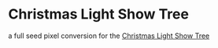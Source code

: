 # Christmas Light Show Tree


a full seed pixel conversion for the <a href=https://www.mirabella.com.au/mirabella-product-item/christmas-light-show-tree/>Christmas Light Show Tree</a><br>
